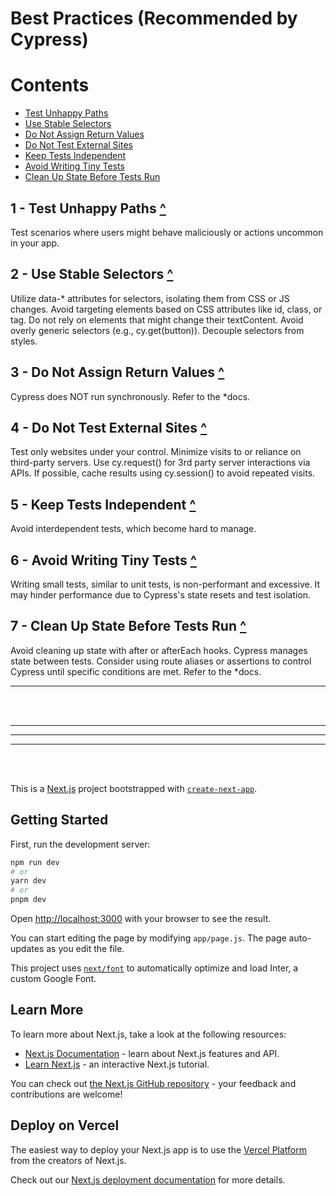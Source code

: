 
# Best Practices (Recommended by Cypress)

# Contents
- [Test Unhappy Paths](#1---test-unhappy-paths-)
- [Use Stable Selectors](#2---use-stable-selectors-)
- [Do Not Assign Return Values](#3---do-not-assign-return-values-)
- [Do Not Test External Sites](#4---do-not-test-external-sites-)
- [Keep Tests Independent](#5---keep-tests-independent-)
- [Avoid Writing Tiny Tests](#6---avoid-writing-tiny-tests-)
- [Clean Up State Before Tests Run](#7---clean-up-state-before-tests-run-)


## 1 - Test Unhappy Paths [^](#contents)
Test scenarios where users might behave maliciously or actions uncommon in your app.

## 2 - Use Stable Selectors [^](#contents)
Utilize data-* attributes for selectors, isolating them from CSS or JS changes. Avoid targeting elements based on CSS attributes like id, class, or tag. Do not rely on elements that might change their textContent. Avoid overly generic selectors (e.g., cy.get(button)). Decouple selectors from styles.

## 3 - Do Not Assign Return Values [^](#contents)
Cypress does NOT run synchronously. Refer to the *docs.

## 4 - Do Not Test External Sites [^](#contents)
Test only websites under your control. Minimize visits to or reliance on third-party servers. Use cy.request() for 3rd party server interactions via APIs. If possible, cache results using cy.session() to avoid repeated visits.

## 5 - Keep Tests Independent [^](#contents)
Avoid interdependent tests, which become hard to manage.

## 6 - Avoid Writing Tiny Tests [^](#contents)
Writing small tests, similar to unit tests, is non-performant and excessive. It may hinder performance due to Cypress's state resets and test isolation.

## 7 - Clean Up State Before Tests Run [^](#contents)
Avoid cleaning up state with after or afterEach hooks. Cypress manages state between tests. Consider using route aliases or assertions to control Cypress until specific conditions are met. Refer to the *docs.

---

<br>
<br>
<hr>
<hr>
<hr>
<br>
<br>

This is a [Next.js](https://nextjs.org/) project bootstrapped with [`create-next-app`](https://github.com/vercel/next.js/tree/canary/packages/create-next-app).

## Getting Started

First, run the development server:

```bash
npm run dev
# or
yarn dev
# or
pnpm dev
```

Open [http://localhost:3000](http://localhost:3000) with your browser to see the result.

You can start editing the page by modifying `app/page.js`. The page auto-updates as you edit the file.

This project uses [`next/font`](https://nextjs.org/docs/basic-features/font-optimization) to automatically optimize and load Inter, a custom Google Font.

## Learn More

To learn more about Next.js, take a look at the following resources:

- [Next.js Documentation](https://nextjs.org/docs) - learn about Next.js features and API.
- [Learn Next.js](https://nextjs.org/learn) - an interactive Next.js tutorial.

You can check out [the Next.js GitHub repository](https://github.com/vercel/next.js/) - your feedback and contributions are welcome!

## Deploy on Vercel

The easiest way to deploy your Next.js app is to use the [Vercel Platform](https://vercel.com/new?utm_medium=default-template&filter=next.js&utm_source=create-next-app&utm_campaign=create-next-app-readme) from the creators of Next.js.

Check out our [Next.js deployment documentation](https://nextjs.org/docs/deployment) for more details.

